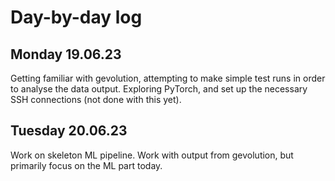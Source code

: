 # Day-by-day log

## Monday 19.06.23
Getting familiar with gevolution, attempting to make simple test runs in order to analyse the data output. Exploring PyTorch, and set up the necessary SSH connections (not done with this yet). 

## Tuesday 20.06.23
Work on skeleton ML pipeline. Work with output from gevolution, but primarily focus on the ML part today.  
